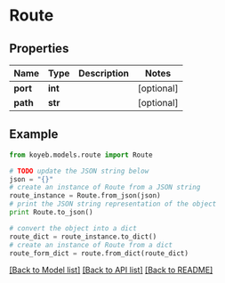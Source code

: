 # Route


## Properties
Name | Type | Description | Notes
------------ | ------------- | ------------- | -------------
**port** | **int** |  | [optional] 
**path** | **str** |  | [optional] 

## Example

```python
from koyeb.models.route import Route

# TODO update the JSON string below
json = "{}"
# create an instance of Route from a JSON string
route_instance = Route.from_json(json)
# print the JSON string representation of the object
print Route.to_json()

# convert the object into a dict
route_dict = route_instance.to_dict()
# create an instance of Route from a dict
route_form_dict = route.from_dict(route_dict)
```
[[Back to Model list]](../README.md#documentation-for-models) [[Back to API list]](../README.md#documentation-for-api-endpoints) [[Back to README]](../README.md)


